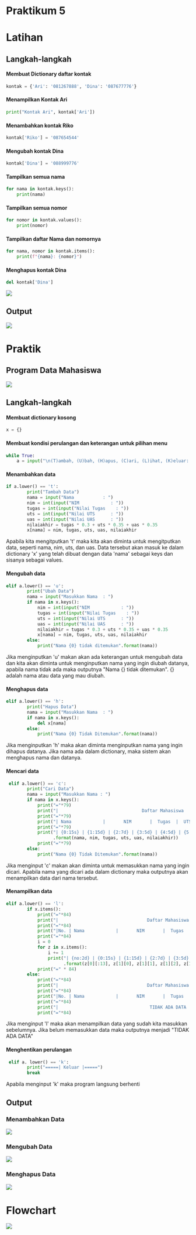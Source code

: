 # Praktikum 5
<h1>Latihan</h1>

<h2>Langkah-langkah</h2>
  
<h4>Membuat Dictionary daftar kontak</h4>

```python
kontak = {'Ari': '081267888', 'Dina': '087677776'}
```

<h4>Menampilkan Kontak Ari</h4>

```python
print("Kontak Ari", kontak['Ari'])
```

<h4>Menambahkan kontak Riko</h4>

```python
kontak['Riko'] = '087654544'
```

<h4>Mengubah kontak Dina</h4>

```python
kontak['Dina'] = '088999776'
```

<h4>Tampilkan semua nama</h4>

```python print("=====Menampilkan semua nama=====")
for nama in kontak.keys():
    print(nama)
```

<h4>Tampilkan semua nomor</h4>

```python print("\n=====Menampilkan semua nomor=====")
for nomor in kontak.values():
    print(nomor)
```

<h4>Tampilkan daftar Nama dan nomornya</h4>

```python print("\n=====Menampilkan nama dan nomor=====")
for nama, nomor in kontak.items():
    print(f"{nama}: {nomor}")
```

<h4>Menghapus kontak Dina</h4>

```python 
del kontak['Dina']
```


![](dokumentasi/code1.png)


<h2>Output</h2>

![](dokumentasi/ss1.png)



<h1>Praktik</h1>

<h2>Program Data Mahasiswa</h2>

![](dokumentasi/code2.png)

<h2>Langkah-langkah</h2>

<h4>Membuat dictionary kosong</h4>
  
```python
x = {}
```
<h4>Membuat kondisi perulangan dan keterangan untuk pilihan menu</h4>

```python
while True:
    a = input("\n(T)ambah, (U)bah, (H)apus, (C)ari, (L)ihat, (K)eluar: ")
```
<h4>Menambahkan data</h4>

```python
if a.lower() == 't':
        print("Tambah Data")
        nama = input("Nama           : ")
        nim = int(input("NIM            : "))
        tugas = int(input("Nilai Tugas    : "))
        uts = int(input("Nilai UTS      : ")) 
        uas = int(input("Nilai UAS      : "))
        nilaiakhir = tugas * 0.3 + uts * 0.35 + uas * 0.35
        x[nama] = nim, tugas, uts, uas, nilaiakhir
```
<p>Apabila kita mengitputkan 't' maka kita akan diminta untuk mengitputkan data, seperti nama, nim, uts, dan uas. Data tersebut akan masuk ke dalam dictionary 'x' yang telah dibuat dengan data 'nama' sebagai keys dan sisanya sebagai values.</p>

<h4>Mengubah data</h4>

```python
elif a.lower() == 'u':
        print("Ubah Data")
        nama = input("Masukkan Nama  : ")
        if nama in x.keys():
            nim = int(input("NIM            : "))
            tugas = int(input("Nilai Tugas    : "))
            uts = int(input("Nilai UTS      : "))
            uas = int(input("Nilai UAS      : "))
            nilaiakhir = tugas * 0.3 + uts * 0.35 + uas * 0.35
            x[nama] = nim, tugas, uts, uas, nilaiakhir
        else:
            print("Nama {0} tidak ditemukan".format(nama))
```
<p>Jika menginputkan 'u' makan akan ada keterangan untuk mengubah data dan kita akan diminta untuk menginputkan nama yang ingin diubah datanya, apabila nama tidak ada maka outputnya "Nama {} tidak ditemukan". {} adalah nama atau data yang mau diubah.</p>

<h4>Menghapus data</h4>

```python
elif a.lower() == 'h':
        print("Hapus Data")
        nama = input("Masukkan Nama  : ")
        if nama in x.keys():
            del x[nama]
        else:
            print("Nama {0} Tidak Ditemukan".format(nama))
```
<p>Jika menginputkan 'h' maka akan diminta menginputkan nama yang ingin dihapus datanya. Jika nama ada dalam dictionary, maka sistem akan menghapus nama dan datanya.</p>

<h4>Mencari data</h4>

```python
 elif a.lower() == 'c':
        print("Cari Data")
        nama = input("Masukkan Nama : ")
        if nama in x.keys():
            print("="*79)
            print("|                                Daftar Mahasiswa                             |")
            print("="*79)
            print("| Nama            |       NIM       |  Tugas  |  UTS  |  UAS  |  Nilai Akhir  |")
            print("="*79)
            print("| {0:15s} | {1:15d} | {2:7d} | {3:5d} | {4:5d} | {5:9.2f}    |"
                  .format(nama, nim, tugas, uts, uas, nilaiakhir))
            print("="*79)
        else:
            print("Nama {0} Tidak Ditemukan".format(nama))
```
<p>Jika menginput 'c' makan akan diminta untuk memasukkan nama yang ingin dicari. Apabila nama yang dicari ada dalam dictionary maka outputnya akan menampilkan data dari nama tersebut.</p>

<h4>Menampilkan data</h4>

```python
elif a.lower() == 'l':
        if x.items():
            print("="*84)
            print("|                                  Daftar Mahasiswa                                |")
            print("="*84)
            print("|No. | Nama            |       NIM       |  Tugas  |  UTS  |  UAS  |  Nilai Akhir  |")
            print("="*84)
            i = 0
            for z in x.items():
                i += 1
                print("| {no:2d} | {0:15s} | {1:15d} | {2:7d} | {3:5d} | {4:5d} | {5:9.2f}     |"
                      .format(z[0][:13], z[1][0], z[1][1], z[1][2], z[1][3], z[1][4], no=i))
            print("=" * 84)
        else:
            print("="*84)
            print("|                                  Daftar Mahasiswa                                |")
            print("="*84)
            print("|No. | Nama            |       NIM       |  Tugas  |  UTS  |  UAS  |  Nilai Akhir  |")
            print("="*84)
            print("|                                   TIDAK ADA DATA                                 |")
            print("="*84)
```
<p>Jika menginput 'l' maka akan menampilkan data yang sudah kita masukkan sebelumnya. Jika belum memasukkan data maka outputnya menjadi "TIDAK ADA DATA"</p>

<h4>Menghentikan perulangan</h4>

```python
 elif a. lower() == 'k':
        print("=====| Keluar |=====")
        break
```
<p>Apabila menginput 'k' maka program langsung berhenti</p>

<h2>Output</h2>

<h3>Menambahkan Data</h3>

![](dokumentasi/ss2.png)

<h3>Mengubah Data</h3>

![](dokumentasi/ss3.png)

<h3>Menghapus Data</h3>

![](dokumentasi/ss4.png)

<h1>Flowchart</h1>

![](dokumentasi/flowchart.png)
